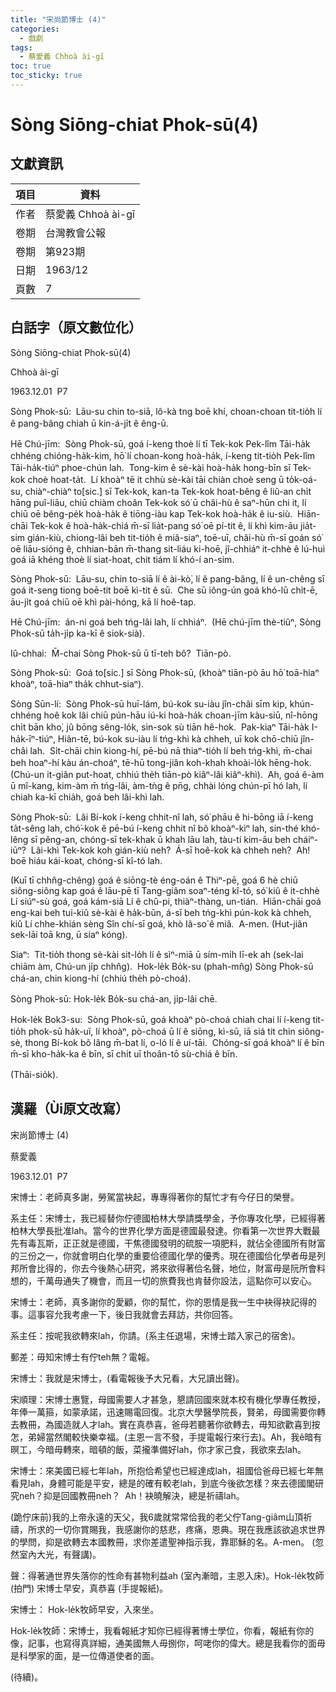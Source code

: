 ```yaml
---
title: "宋尚節博士 (4)"
categories:
  - 戲劇
tags:
  - 蔡愛義 Chhoà ài-gī
toc: true
toc_sticky: true
---
```


# Sòng Siōng-chiat Phok-sū(4)

## 文獻資訊

| 項目 | 資料 |
|---|---|
| 作者 | 蔡愛義 Chhoà ài-gī |
| 卷期 | 台灣教會公報 |
| 卷期 | 第923期 |
| 日期 | 1963/12 |
| 頁數 | 7 |

## 白話字（原文數位化）

Sòng Siōng-chiat Phok-sū(4)

Chhoà ài-gī

1963.12.01  P7

Sòng Phok-sū:  Lāu-su chin to-siā, lô-kà tng boē khí, choan-choan tit-tio̍h lí ê pang-bâng chiah ū kin-á-ji̍t ê êng-ū.

Hē Chú-jīm:  Sòng Phok-sū, goá í-keng thoè lí tī Tek-kok Pek-lîm Tāi-ha̍k chhéng chióng-ha̍k-kim, hō͘ lí choan-kong hoà-ha̍k, í-keng tit-tio̍h Pek-lîm Tāi-ha̍k-tiúⁿ phoe-chún lah.  Tong-kim ê sè-kài hoà-ha̍k hong-bīn sī Tek-kok choè hoat-ta̍t.  Lí khoàⁿ tē it chhù sè-kài tāi chiàn choè seng ū to̍k-oá-su, chiàⁿ-chiàⁿ to[sic.] sī Tek-kok, kan-ta Tek-kok hoat-bêng ê liû-an chi̍t hāng puî-liāu, chiū chiàm choân Tek-kok só͘ ū châi-hù ê saⁿ-hūn chi it, lí chiū oē bêng-pe̍k hoà-ha̍k ê tiōng-iàu kap Tek-kok hoà-ha̍k ê iu-siù.  Hiān-chāi Tek-kok ê hoà-ha̍k-chiá m̄-sī lia̍t-pang só͘ oē pí-tit ê, lí khì kim-āu jia̍t-sim gián-kiù, chiong-lâi beh tit-tio̍h ê miâ-siaⁿ, toē-uī, châi-hù m̄-sī goán só͘ oē liāu-sióng ê, chhian-bān m̄-thang sit-liáu ki-hoē, jî-chhiáⁿ it-chhè ê lú-huì goá iā khéng thoè lí siat-hoat, chit tiám lí khó-í an-sim.

Sòng Phok-sū:  Lāu-su, chin to-siā lí ê ài-kò͘, lí ê pang-bâng, lí ê un-chêng sī goá it-seng tiong boē-tit boē kì-tit ê sū.  Che sū iông-ún goá khó-lū chi̍t-ē, āu-ji̍t goá chiū oē khì pài-hóng, kā lí hoê-tap.

Hē Chú-jīm:  án-ni goá beh tńg-lâi lah, lí chhiáⁿ.  (Hē chú-jīm thè-tiûⁿ, Sòng Phok-sū ta̍h-ji̍p ka-kī ê siok-sià).

Iû-chhai:  M̄-chai Sòng Phok-sū ū tī-teh bô?  Tiān-pò.

Sòng Phok-sū:  Goá to[sic.] sī Sòng Phok-sū, (khoàⁿ tiān-pò āu hō͘ toā-hiaⁿ khoàⁿ, toā-hiaⁿ tha̍k chhut-siaⁿ).

Sòng Sūn-lí:  Sòng Phok-sū huī-lám, bú-kok su-iàu jîn-châi sīm kip, khún-chhéng hoê kok lâi chiū pún-hāu iú-ki hoà-ha̍k choan-jīm kàu-siū, nî-hōng chi̍t bān kho͘, jû bōng sêng-lo̍k, sìn-sok sù tiān hê-hok.  Pak-kiaⁿ Tāi-ha̍k I-ha̍k-īⁿ-tiúⁿ, Hiân-tē, bú-kok su-iàu lí tńg-khì kà chheh, uī kok chō-chiū jîn-châi lah.  Si̍t-chāi chin kiong-hí, pē-bú nā thiaⁿ-tio̍h lí beh tńg-khì, m̄-chai beh hoaⁿ-hí kàu án-choáⁿ, tē-hū tong-jiân koh-khah khoài-lo̍k hēng-hok. (Chú-un it-giân put-hoat, chhiú the̍h tiān-pò kiâⁿ-lâi kiâⁿ-khì).  Ah, goá ê-àm ū mî-kang, kim-àm m̄ tńg-lâi, àm-tǹg ê pn̄g, chhài lóng chún-pī hó lah, lí chiah ka-kī chia̍h, goá beh lâi-khì lah.

Sòng Phok-sū:  Lâi Bí-kok í-keng chhit-nî lah, só͘ phāu ê hi-bōng iā í-keng ta̍t-sêng lah, chó͘-kok ê pē-bú í-keng chhit nî bô khoàⁿ-kìⁿ lah, sin-thé khó-lêng sī pêng-an, chóng-sī tek-khak ū khah lāu lah, tàu-tí kim-āu beh cháiⁿ-iūⁿ?  Lâi-khì Tek-kok koh gián-kiù neh?  Á-sī hoê-kok kà chheh neh?  Ah! boē hiáu kái-koat, chóng-sī kî-tó lah.

(Kuī tī chhn̂g-chêng) goá ê siōng-tè éng-oán ê Thiⁿ-pē, goá 6 hè chiū siông-siông kap goá ê lāu-pē tī Tang-giâm soaⁿ-téng kî-tó, só͘ kiû ê it-chhè Lí siúⁿ-sù goá, goá kám-siā Lí ê chû-pi, thiàⁿ-thàng, un-tián.  Hiān-chāi goá eng-kai beh tui-kiû sè-kài ê ha̍k-būn, á-sī beh tńg-khì pún-kok kà chheh, kiû Lí chhe-khián sèng Sîn chí-sī goá, khò Iâ-so͘ ê miâ.  A-men. (Hut-jiân sek-lāi toā kng, ū siaⁿ kóng).

Siaⁿ:  Tit-tio̍h thong sè-kài sit-lo̍h lí ê sìⁿ-miā ū sím-mi̍h lī-ek ah (sek-lai chiām àm, Chú-un ji̍p chhn̂g).  Hok-le̍k Bo̍k-su (phah-mn̂g) Sòng Phok-sū chá-an, chin kiong-hí (chhiú the̍h pò-choá).

Sòng Phok-sū: Hok-le̍k Bo̍k-su chá-an, ji̍p-lâi chē.

Hok-le̍k Bok3-su:  Sòng Phok-sū, goá khoàⁿ pò-choá chiah chai lí í-keng tit-tio̍h phok-sū ha̍k-uī, lí khoàⁿ, pò-choá ū lí ê siōng, kì-sū, iā siá tit chin siông-sè, thong Bí-kok bô lâng m̄-bat lí, o-ló lí ê uí-tāi.  Chóng-sī goá khoàⁿ lí ê bīn m̄-sī kho-ha̍k-ka ê bīn, sī chi̍t uī thoân-tō sù-chiá ê bīn.

(Thāi-sio̍k).

## 漢羅（Ùi原文改寫）

宋尚節博士 (4)

蔡愛義

1963.12.01  P7

宋博士：老師真多謝，勞駕當袂起，專專得著你的幫忙才有今仔日的榮譽。

系主任：宋博士，我已經替你佇德國柏林大學請獎學金，予你專攻化學，已經得著柏林大學長批准lah。當今的世界化學方面是德國最發達。你看第一次世界大戰最先有毒瓦斯，正正就是德國，干焦德國發明的硫胺一項肥料，就佔全德國所有財富的三份之一，你就會明白化學的重要佮德國化學的優秀。現在德國佮化學者毋是列邦所會比得的，你去今後熱心研究，將來欲得著佮名聲，地位，財富毋是阮所會料想的，千萬毋通失了機會，而且一切的旅費我也肯替你設法，這點你可以安心。

宋博士：老師，真多謝你的愛顧，你的幫忙，你的恩情是我一生中袂得袂記得的事。這事容允我考慮一下，後日我就會去拜訪，共你回答。

系主任：按呢我欲轉來lah，你請。(系主任退場，宋博士踏入家己的宿舍)。

郵差：毋知宋博士有佇teh無？電報。

宋博士：我就是宋博士，(看電報後予大兄看，大兄讀出聲)。

宋順理：宋博士惠覽，母國需要人才甚急，懇請回國來就本校有機化學專任教授，年俸一萬箍，如蒙承諾，迅速賜電回復。北京大學醫學院長，賢弟，母國需要你轉去教冊，為國造就人才lah。實在真恭喜，爸母若聽著你欲轉去，毋知欲歡喜到按怎，弟婦當然閣較快樂幸福。(主恩一言不發，手提電報行來行去)。Ah，我ê暗有暝工，今暗毋轉來，暗頓的飯，菜攏準備好lah，你才家己食，我欲來去lah。

宋博士：來美國已經七年lah，所抱佮希望也已經達成lah，祖國佮爸母已經七年無看見lah，身體可能是平安，總是的確有較老lah，到底今後欲怎樣？來去德國閣研究neh？抑是回國教冊neh？  Ah！袂曉解決，總是祈禱lah。

(跪佇床前)我的上帝永遠的天父，我6歲就常常佮我的老父佇Tang-giâm山頂祈禱，所求的一切你賞賜我，我感謝你的慈悲，疼痛，恩典。現在我應該欲追求世界的學問，抑是欲轉去本國教冊，求你差遣聖神指示我，靠耶穌的名。A-men。 (忽然室內大光，有聲講)。

聲：得著通世界失落你的性命有甚物利益ah (室內漸暗，主恩入床)。Hok-le̍k牧師(拍門) 宋博士早安，真恭喜 (手提報紙)。

宋博士： Hok-le̍k牧師早安，入來坐。

Hok-le̍k牧師：宋博士，我看報紙才知你已經得著博士學位，你看，報紙有你的像，記事，也寫得真詳細，通美國無人毋捌你，呵咾你的偉大。總是我看你的面毋是科學家的面，是一位傳道使者的面。

(待續)。
